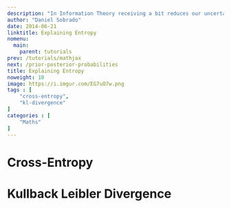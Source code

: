 ```yaml
---
description: "In Information Theory receiving a bit reduces our uncertainty by half, or by a factor of 2. Our uncertainty reduction is the inverse of the probability of the event occurring."
author: "Daniel Sobrado"
date: 2014-06-21
linktitle: Explaining Entropy
nomenu:
  main:
    parent: tutorials
prev: /tutorials/mathjax
next: /prior-posterior-probabilities
title: Explaining Entropy
noweight: 10
image: https://i.imgur.com/EG7uO7w.png
tags : [
    "cross-entropy",
    "kl-divergence"
]
categories : [
    "Maths"
]
---
```


# Cross-Entropy



# Kullback Leibler Divergence




